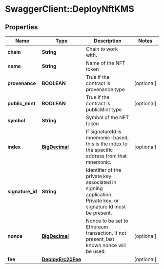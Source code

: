 # SwaggerClient::DeployNftKMS

## Properties
Name | Type | Description | Notes
------------ | ------------- | ------------- | -------------
**chain** | **String** | Chain to work with. | 
**name** | **String** | Name of the NFT token | 
**provenance** | **BOOLEAN** | True if the contract is provenance type | [optional] 
**public_mint** | **BOOLEAN** | True if the contract is publicMint type | [optional] 
**symbol** | **String** | Symbol of the NFT token | 
**index** | [**BigDecimal**](BigDecimal.md) | If signatureId is mnemonic-based, this is the index to the specific address from that mnemonic. | [optional] 
**signature_id** | **String** | Identifier of the private key associated in signing application. Private key, or signature Id must be present. | 
**nonce** | [**BigDecimal**](BigDecimal.md) | Nonce to be set to Ethereum transaction. If not present, last known nonce will be used. | [optional] 
**fee** | [**DeployErc20Fee**](DeployErc20Fee.md) |  | [optional] 

